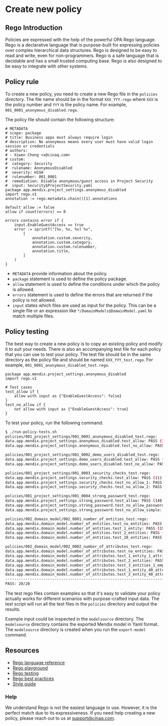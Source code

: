 # Create new policy

## Rego Introduction

Policies are expressed with the help of the powerful OPA Rego language. Rego is a declarative language that is purpose-built for expressing policies over complex hierarchical data structures. Rego is designed to be easy to read and write, even for non-programmers. Rego is a safe language that is decidable and has a small trusted computing base. Rego is also designed to be easy to integrate with other systems.


## Policy rule

To create a new policy, you need to create a new Rego file in the `policies` directory. The file name should be in the format `XXX_YYY.rego` where `XXX` is the policy number and `YYY` is the policy name. For example, `001_0001_anonymous_disabled.rego`.

The policy file should contain the following structure:

```rego
# METADATA
# scope: package
# title: Business apps must always require login
# description: No anonymous means every user must have valid login session or credentials
# authors:
# - Xiwen Cheng <x@cinaq.com>
# custom:
#  category: Security
#  rulename: AnonymousDisabled
#  severity: HIGH
#  rulenumber: 001_0001
#  remediation: Disable anonymous/guest access in Project Security
#  input: Security$ProjectSecurity.yaml
package app.mendix.project_settings.anonymous_disabled
import rego.v1
annotation := rego.metadata.chain()[1].annotations

default allow := false
allow if count(errors) == 0

errors contains error if {
    input.EnableGuestAccess == true
    error := sprintf("[%v, %v, %v] %v",
        [
            annotation.custom.severity,
            annotation.custom.category,
            annotation.custom.rulenumber,
            annotation.title,
        ]
    )
}
```

- `METADATA` provide information about the policy. 
- `package` statement is used to define the policy package. 
- `allow` statement is used to define the conditions under which the policy is allowed. 
- `errors` statement is used to define the errors that are returned if the policy is not allowed.
- `input` states which files are used as input for the policy. This can be a single file or an expression like `*/DomainModels$DomainModel.yaml` to match multiple files.

## Policy testing

The best way to create a new policy is to copy an existing policy and modify it to suit your needs. There is also an accompanying test file for each policy that you can use to test your policy. The test file should be in the same directory as the policy file and should be named `XXX_YYY_test.rego`. For example, `001_0001_anonymous_disabled_test.rego`.

```rego
package app.mendix.project_settings.anonymous_disabled
import rego.v1

# Test cases
test_allow if {
	allow with input as {"EnableGuestAccess": false}
}
test_no_allow if {
	not allow with input as {"EnableGuestAccess": true}
}
```

To test your policy, run the following command:

```bash
$ ./run-policy-tests.sh              
policies/001_project_settings/001_0001_anonymous_disabled_test.rego:
data.app.mendix.project_settings.anonymous_disabled.test_allow: PASS (3.031209ms)
data.app.mendix.project_settings.anonymous_disabled.test_no_allow: PASS (413.375µs)

policies/001_project_settings/001_0002_demo_users_disabled_test.rego:
data.app.mendix.project_settings.demo_users_disabled.test_allow: PASS (105.541µs)
data.app.mendix.project_settings.demo_users_disabled.test_no_allow: PASS (200.5µs)

policies/001_project_settings/001_0003_security_checks_test.rego:
data.app.mendix.project_settings.security_checks.test_allow: PASS (111.584µs)
data.app.mendix.project_settings.security_checks.test_no_allow_1: PASS (842.667µs)
data.app.mendix.project_settings.security_checks.test_no_allow_2: PASS (206.458µs)

policies/001_project_settings/001_0004_strong_password_test.rego:
data.app.mendix.project_settings.strong_password.test_allow: PASS (148.792µs)
data.app.mendix.project_settings.strong_password.test_no_allow_password_length: PASS (538.959µs)
data.app.mendix.project_settings.strong_password.test_no_allow_simple: PASS (286.916µs)

policies/002_domain_model/002_0001_number_of_entities_test.rego:
data.app.mendix.domain_model.number_of_entities.test_no_entities: PASS (134µs)
data.app.mendix.domain_model.number_of_entities.test_1_entity: PASS (194.666µs)
data.app.mendix.domain_model.number_of_entities.test_2_entities: PASS (187.334µs)
data.app.mendix.domain_model.number_of_entities.test_20_entities: PASS (1.375709ms)

policies/002_domain_model/002_0002_number_of_attributes_test.rego:
data.app.mendix.domain_model.number_of_attributes.test_no_entities: PASS (263.5µs)
data.app.mendix.domain_model.number_of_attributes.test_1_entity_1_attribute: PASS (519.416µs)
data.app.mendix.domain_model.number_of_attributes.test_2_entities: PASS (303.458µs)
data.app.mendix.domain_model.number_of_attributes.test_3_entities_1_empty: PASS (342.958µs)
data.app.mendix.domain_model.number_of_attributes.test_1_entity_40_attributes_not_allowed: PASS (1.294166ms)
data.app.mendix.domain_model.number_of_attributes.test_2_entity_40_attributes_1_empty_not_allowed: PASS (2.156042ms)
--------------------------------------------------------------------------------
PASS: 20/20

```

The test rego files contain examples so that it's easy to validate your policy actually works for different scenarios with purpose-crafted input data. The test script will run all the test files in the `policies` directory and output the results.

Example input could be inspected in the `modelsource` directory. The `modelsource` directory contains the exported Mendix model in Yaml format. The `modelsource` directory is created when you run the `export-model` command.

## Resources

- [Rego language reference](https://www.openpolicyagent.org/docs/latest/policy-reference/)
- [Rego playground](https://play.openpolicyagent.org/)
- [Rego testing](https://www.openpolicyagent.org/docs/latest/policy-testing/)
- [Rego best practices](https://www.openpolicyagent.org/docs/latest/best-practices/)
- [Style guide](https://github.com/StyraInc/rego-style-guide/blob/main/style-guide.md)


### Help

We understand Rego is not the easiest language to use. However, it is the perfect match due to its expressiveness. If you need help creating a new policy, please reach out to us at support@cinaq.com.